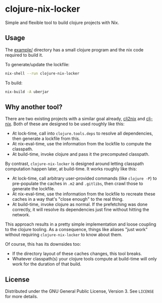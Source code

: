 # clojure-nix-locker
Simple and flexible tool to build clojure projects with Nix.

## Usage

The [example/](example) directory has a small clojure program and the nix code required to build it.

To generate/update the lockfile:
```sh
nix-shell --run clojure-nix-locker
```

To build:
```sh
nix-build -A uberjar
```

## Why another tool?

There are two existing projects with a similar goal already, [clj2nix](https://github.com/hlolli/clj2nix) and [clj-nix](https://github.com/jlesquembre/clj-nix).
Both of these are designed to be used roughly like this:

- At lock-time, call into `clojure.tools.deps` to resolve all dependencies, then generate a lockfile from this.
- At nix-eval-time, use the information from the lockfile to compute the classpath.
- At build-time, invoke clojure and pass it the precomputed classpath.

By contrast, `clojure-nix-locker` is designed around letting classpath computation happen later, at build-time.
It works roughly like this:

- At lock-time, call arbitrary user-provided commands (like `clojure -P`) to pre-populate the caches in `.m2` and `.gitlibs`, then crawl those to generate the lockfile.
- At nix-eval-time, use the information from the lockfile to recreate these caches in a way that's "close enough" to the real thing.
- At build-time, invoke clojure as normal. If the prefetching was done correctly, it will resolve its dependencies just fine without hitting the network.

This approach results in a pretty simple implementation and loose coupling to the clojure tooling.
As a consequence, things like aliases "just work" without requiring `clojure-nix-locker` to know about them.

Of course, this has its downsides too:
- If the directory layout of these caches changes, this tool breaks.
- Whatever classpath(s) your clojure tools compute at build-time will only work for the duration of that build.

## License

Distributed under the GNU General Public License, Version 3. See `LICENSE` for more details.

